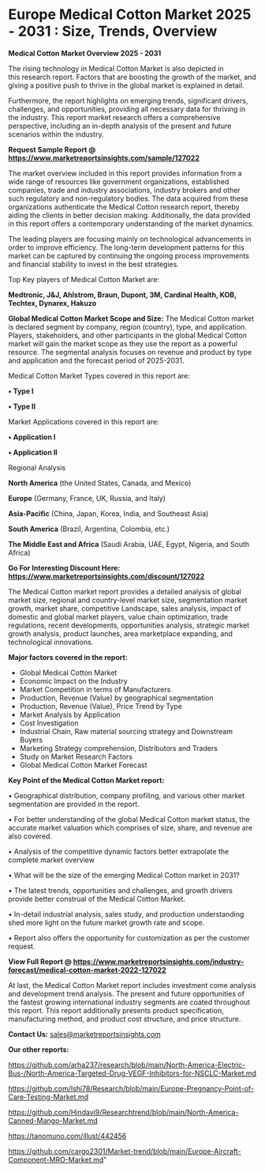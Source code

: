  # Europe Medical Cotton Market 2025 - 2031 : Size, Trends, Overview

<Strong> Medical Cotton Market Overview 2025 - 2031</strong>

The rising technology in Medical Cotton Market is also depicted in this research report. Factors that are boosting the growth of the market, and giving a positive push to thrive in the global market is explained in detail.

Furthermore, the report highlights on emerging trends, significant drivers, challenges, and opportunities, providing all necessary data for thriving in the industry. This report market research offers a comprehensive perspective, including an in-depth analysis of the present and future scenarios within the industry.

<strong>Request Sample Report @ <a href=https://www.marketreportsinsights.com/sample/127022>https://www.marketreportsinsights.com/sample/127022</a></strong>

The market overview included in this report provides information from a wide range of resources like government organizations, established companies, trade and industry associations, industry brokers and other such regulatory and non-regulatory bodies. The data acquired from these organizations authenticate the Medical Cotton research report, thereby aiding the clients in better decision making. Additionally, the data provided in this report offers a contemporary understanding of the market dynamics.

The leading players are focusing mainly on technological advancements in order to improve efficiency. The long-term development patterns for this market can be captured by continuing the ongoing process improvements and financial stability to invest in the best strategies.

Top Key players of Medical Cotton Market are:

<strong>Medtronic, J&J, Ahlstrom, Braun, Dupont, 3M, Cardinal Health, KOB, Techtex, Dynarex, Hakuzo</strong>

<strong><b>Global Medical Cotton Market Scope and Size:</b></strong>
The Medical Cotton market is declared segment by company, region (country), type, and application. Players, stakeholders, and other participants in the global Medical Cotton market will gain the market scope as they use the report as a powerful resource. The segmental analysis focuses on revenue and product by type and application and the forecast period of 2025-2031.

Medical Cotton Market Types covered in this report are:

<strong>• Type I

• Type II</strong>

Market Applications covered in this report are:

<strong>• Application I

• Application II</strong> 

Regional Analysis

<strong>North America</strong> (the United States, Canada, and Mexico)

<strong>Europe</strong> (Germany, France, UK, Russia, and Italy)

<strong>Asia-Pacific</strong> (China, Japan, Korea, India, and Southeast Asia)

<strong>South America</strong> (Brazil, Argentina, Colombia, etc.)

<strong>The Middle East and Africa</strong> (Saudi Arabia, UAE, Egypt, Nigeria, and South Africa)

<strong>Go For Interesting Discount Here: <a href=https://www.marketreportsinsights.com/discount/127022>https://www.marketreportsinsights.com/discount/127022</a></strong>

The Medical Cotton market report provides a detailed analysis of global market size, regional and country-level market size, segmentation market growth, market share, competitive Landscape, sales analysis, impact of domestic and global market players, value chain optimization, trade regulations, recent developments, opportunities analysis, strategic market growth analysis, product launches, area marketplace expanding, and technological innovations.

<strong><b>Major factors covered in the report:</b></strong>
<ul>
  <li>Global Medical Cotton Market </li>
  <li>Economic Impact on the Industry</li>
  <li>Market Competition in terms of Manufacturers</li>
  <li>Production, Revenue (Value) by geographical segmentation</li>
  <li>Production, Revenue (Value), Price Trend by Type</li>
  <li>Market Analysis by Application</li>
  <li>Cost Investigation</li>
  <li>Industrial Chain, Raw material sourcing strategy and Downstream Buyers</li>
  <li>Marketing Strategy comprehension, Distributors and Traders</li>
  <li>Study on Market Research Factors</li>
  <li>Global Medical Cotton Market Forecast</li>
</ul>

<strong><b>Key Point of the Medical Cotton Market report:</b></strong>

• Geographical distribution, company profiling, and various other market segmentation are provided in the report.

• For better understanding of the global Medical Cotton market status, the accurate market valuation which comprises of size, share, and revenue are also covered.

• Analysis of the competitive dynamic factors better extrapolate the complete market overview

• What will be the size of the emerging Medical Cotton market in 2031?

• The latest trends, opportunities and challenges, and growth drivers provide better construal of the Medical Cotton Market.

• In-detail industrial analysis, sales study, and production understanding shed more light on the future market growth rate and scope.

• Report also offers the opportunity for customization as per the customer request.

<strong><b>View Full Report @ <a href=https://www.marketreportsinsights.com/industry-forecast/medical-cotton-market-2022-127022>https://www.marketreportsinsights.com/industry-forecast/medical-cotton-market-2022-127022</a></b></strong>


At last, the Medical Cotton Market report includes investment come analysis and development trend analysis. The present and future opportunities of the fastest growing international industry segments are coated throughout this report. This report additionally presents product specification, manufacturing method, and product cost structure, and price structure.

<strong>Contact Us:</strong>
sales@marketreportsinsights.com

<strong>Our other reports:</strong>

<a href=https://github.com/arha237/research/blob/main/North-America-Electric-Bus-/North-America-Targeted-Drug-VEGF-Inhibitors-for-NSCLC-Market.md>https://github.com/arha237/research/blob/main/North-America-Electric-Bus-/North-America-Targeted-Drug-VEGF-Inhibitors-for-NSCLC-Market.md</a>

<a href=https://github.com/Ishi78/Research/blob/main/Europe-Pregnancy-Point-of-Care-Testing-Market.md>https://github.com/Ishi78/Research/blob/main/Europe-Pregnancy-Point-of-Care-Testing-Market.md</a>

<a href=https://github.com/Hindavi9/Researchtrend/blob/main/North-America-Canned-Mango-Market.md>https://github.com/Hindavi9/Researchtrend/blob/main/North-America-Canned-Mango-Market.md</a>

<a href=https://tanomuno.com/illust/442456>https://tanomuno.com/illust/442456</a>

<a href=https://github.com/cargo2301/Market-trend/blob/main/Europe-Aircraft-Component-MRO-Market.md>https://github.com/cargo2301/Market-trend/blob/main/Europe-Aircraft-Component-MRO-Market.md</a>"

